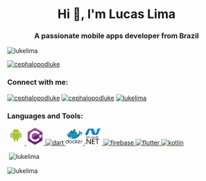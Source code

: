 <h1 align="center">Hi 👋, I'm Lucas Lima</h1>
<h3 align="center">A passionate mobile apps developer from Brazil</h3>

<p align="left"> <img src="https://komarev.com/ghpvc/?username=lukelima&label=Profile%20views&color=0e75b6&style=flat" alt="lukelima" /> </p>

<p align="left"> <a href="https://twitter.com/cephalopodluke" target="blank"><img src="https://img.shields.io/twitter/follow/cephalopodluke?logo=twitter&style=for-the-badge" alt="cephalopodluke" /></a> </p>

<h3 align="left">Connect with me:</h3>
<p align="left">
<a href="https://dev.to/cephalopodluke" target="blank"><img align="center" src="https://cdn.jsdelivr.net/npm/simple-icons@3.0.1/icons/dev-dot-to.svg" alt="cephalopodluke" height="30" width="40" /></a>
<a href="https://twitter.com/cephalopodluke" target="blank"><img align="center" src="https://raw.githubusercontent.com/rahuldkjain/github-profile-readme-generator/master/src/images/icons/Social/twitter.svg" alt="cephalopodluke" height="30" width="40" /></a>
<a href="https://linkedin.com/in/lukelima" target="blank"><img align="center" src="https://raw.githubusercontent.com/rahuldkjain/github-profile-readme-generator/master/src/images/icons/Social/linked-in-alt.svg" alt="lukelima" height="30" width="40" /></a>
</p>

<h3 align="left">Languages and Tools:</h3>
<p align="left"> <a href="https://developer.android.com" target="_blank"> <img src="https://raw.githubusercontent.com/devicons/devicon/master/icons/android/android-original-wordmark.svg" alt="android" width="40" height="40"/> </a> <a href="https://www.w3schools.com/cs/" target="_blank"> <img src="https://raw.githubusercontent.com/devicons/devicon/master/icons/csharp/csharp-original.svg" alt="csharp" width="40" height="40"/> </a> <a href="https://dart.dev" target="_blank"> <img src="https://www.vectorlogo.zone/logos/dartlang/dartlang-icon.svg" alt="dart" width="40" height="40"/> </a> <a href="https://www.docker.com/" target="_blank"> <img src="https://raw.githubusercontent.com/devicons/devicon/master/icons/docker/docker-original-wordmark.svg" alt="docker" width="40" height="40"/> </a> <a href="https://dotnet.microsoft.com/" target="_blank"> <img src="https://raw.githubusercontent.com/devicons/devicon/master/icons/dot-net/dot-net-original-wordmark.svg" alt="dotnet" width="40" height="40"/> </a> <a href="https://firebase.google.com/" target="_blank"> <img src="https://www.vectorlogo.zone/logos/firebase/firebase-icon.svg" alt="firebase" width="40" height="40"/> </a> <a href="https://flutter.dev" target="_blank"> <img src="https://www.vectorlogo.zone/logos/flutterio/flutterio-icon.svg" alt="flutter" width="40" height="40"/> </a> <a href="https://kotlinlang.org" target="_blank"> <img src="https://www.vectorlogo.zone/logos/kotlinlang/kotlinlang-icon.svg" alt="kotlin" width="40" height="40"/> </a> </p>

<p>&nbsp;<img align="center" src="https://github-readme-stats.vercel.app/api?username=lukelima&show_icons=true&locale=en" alt="lukelima" /></p>

<p><img align="center" src="https://github-readme-streak-stats.herokuapp.com/?user=lukelima&" alt="lukelima" /></p>
